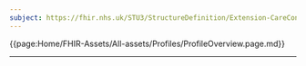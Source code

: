 ```yaml
---
subject: https://fhir.nhs.uk/STU3/StructureDefinition/Extension-CareConnect-GPC-PrescriptionType-1
---
```


{{page:Home/FHIR-Assets/All-assets/Profiles/ProfileOverview.page.md}}

---